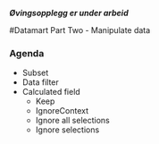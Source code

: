 **_Øvingsopplegg er under arbeid_**

#Datamart Part Two - Manipulate data

### Agenda 
- Subset 
- Data filter
- Calculated field
    - Keep
    - IgnoreContext
    - Ignore all selections
    - Ignore selections
